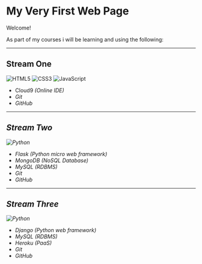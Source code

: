 # My Very First Web Page

Welcome!

As part of my courses i will be learning and using the following:
_________________________________________________________________

## Stream One
![HTML5](https://cdn1.iconfinder.com/data/icons/social-icon-2-1/512/social_style_2_html5-48.png "HTML")
![CSS3](https://cdn1.iconfinder.com/data/icons/social-icon-2-1/512/social_style_2_css3-48.png "CSS")
![JavaScript](https://cdn2.iconfinder.com/data/icons/designer-skills/128/code-programming-javascript-software-develop-command-language-48.png "JavaScript")

* Cloud9 <em>(Online IDE)
* Git
* GitHub

----------------

## Stream Two
![Python](https://cdn2.iconfinder.com/data/icons/oxygen/48x48/mimetypes/text-x-python.png "python")

* Flask <em>(Python micro web framework)</em>
* MongoDB <em>(NoSQL Database)</em>
* MySQL <em>(RDBMS)</em>
* Git
* GitHub

----------------

## Stream Three
![Python](https://cdn2.iconfinder.com/data/icons/oxygen/48x48/mimetypes/text-x-python.png "python")

* Django <em>(Python web framework)</em>
* MySQL <em>(RDBMS)</em>
* Heroku <em>(PaaS)
* Git
* GitHub